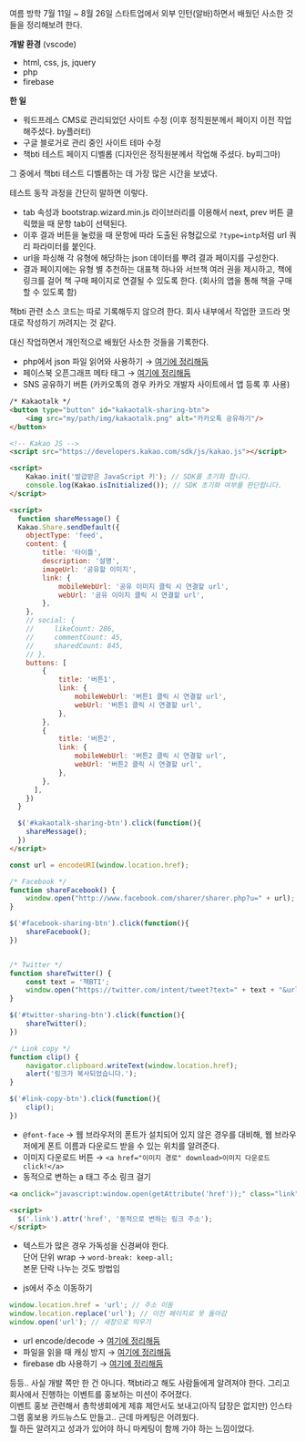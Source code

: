 여름 방학 7월 11일 ~ 8월 26일 스타트업에서 외부 인턴(알바)하면서 배웠던 사소한 것들을 정리해보려 한다.

**개발 환경** (vscode)  
- html, css, js, jquery
- php
- firebase

**한 일**  
- 워드프레스 CMS로 관리되었던 사이트 수정 (이후 정직원분께서 페이지 이전 작업 해주셨다. by플러터)
- 구글 블로거로 관리 중인 사이트 테마 수정
- 책bti 테스트 페이지 디벨롭 (디자인은 정직원분께서 작업해 주셨다. by피그마)

그 중에서 책bti 테스트 디벨롭하는 데 가장 많은 시간을 보냈다.

테스트 동작 과정을 간단히 말하면 이렇다.  
- tab 속성과 bootstrap.wizard.min.js 라이브러리를 이용해서 next, prev 버튼 클릭했을 때 문항 tab이 선택된다.  
- 이후 결과 버튼을 눌렀을 때 문항에 따라 도출된 유형값으로 `?type=intp`처럼 url 쿼리 파라미터를 붙인다.  
- url을 파싱해 각 유형에 해당하는 json 데이터를 뿌려 결과 페이지를 구성한다.  
- 결과 페이지에는 유형 별 추천하는 대표책 하나와 서브책 여러 권을 제시하고, 책에 링크를 걸어 책 구매 페이지로 연결될 수 있도록 한다. (회사의 앱을 통해 책을 구매할 수 있도록 함)

책bti 관련 소스 코드는 따로 기록해두지 않으려 한다. 회사 내부에서 작업한 코드라 멋대로 작성하기 꺼려지는 것 같다.

대신 작업하면서 개인적으로 배웠던 사소한 것들을 기록한다.

- php에서 json 파일 읽어와 사용하기 &rightarrow; [여기에 정리해둠](https://github.com/salmonco/TIL/blob/main/2022_08_17.md)
- 페이스북 오픈그래프 메타 태그 &rightarrow; [여기에 정리해둠](https://github.com/salmonco/TIL/blob/main/2022_07_29.md)
- SNS 공유하기 버튼 (카카오톡의 경우 카카오 개발자 사이트에서 앱 등록 후 사용)
```html
/* Kakaotalk */
<button type="button" id="kakaotalk-sharing-btn">
    <img src="my/path/img/kakaotalk.png" alt="카카오톡 공유하기"/>
</button>

<!-- Kakao JS -->
<script src="https://developers.kakao.com/sdk/js/kakao.js"></script>

<script>
    Kakao.init('발급받은 JavaScript 키'); // SDK를 초기화 합니다.
    console.log(Kakao.isInitialized()); // SDK 초기화 여부를 판단합니다.
</script>

<script>
  function shareMessage() {
  Kakao.Share.sendDefault({
    objectType: 'feed',
    content: {
        title: '타이틀',
        description: '설명',
        imageUrl: '공유할 이미지',
        link: {
            mobileWebUrl: '공유 이미지 클릭 시 연결할 url',
            webUrl: '공유 이미지 클릭 시 연결할 url',
        },
    },
    // social: {
    //     likeCount: 286,
    //     commentCount: 45,
    //     sharedCount: 845,
    // },
    buttons: [
        {
            title: '버튼1',
            link: {
                mobileWebUrl: '버튼1 클릭 시 연결할 url',
                webUrl: '버튼1 클릭 시 연결할 url',
            },
        },
        {
            title: '버튼2',
            link: {
                mobileWebUrl: '버튼2 클릭 시 연결할 url',
                webUrl: '버튼2 클릭 시 연결할 url',
            },
        },
      ],
    })
  }

  $('#kakaotalk-sharing-btn').click(function(){
    shareMessage();
  })
</script>
```
```javascript
const url = encodeURI(window.location.href);

/* Facebook */
function shareFacebook() {
    window.open("http://www.facebook.com/sharer/sharer.php?u=" + url);
}

$('#facebook-sharing-btn').click(function(){
    shareFacebook();
})


/* Twitter */
function shareTwitter() {
    const text = '책BTI';
    window.open("https://twitter.com/intent/tweet?text=" + text + "&url=" +  url);
}

$('#twitter-sharing-btn').click(function(){
    shareTwitter();
})

/* Link copy */
function clip() {
    navigator.clipboard.writeText(window.location.href);
    alert('링크가 복사되었습니다.');
}

$('#link-copy-btn').click(function(){
    clip();
})
```
- `@font-face` &rightarrow; 웹 브라우저의 폰트가 설치되어 있지 않은 경우를 대비해, 웹 브라우저에게 폰트 이름과 다운로드 받을 수 있는 위치를 알려준다.
- 이미지 다운로드 버튼 &rightarrow; `<a href="이미지 경로" download>이미지 다운로드 click!</a>`
- 동적으로 변하는 a 태그 주소 링크 걸기
```html
<a onclick="javascript:window.open(getAttribute('href'));" class="link">클릭</a>

<script>
  $('.link').attr('href', '동적으로 변하는 링크 주소');
</script>
```
- 텍스트가 많은 경우 가독성을 신경써야 한다.  
단어 단위 wrap &rightarrow; `word-break: keep-all;`  
본문 단락 나누는 것도 방법임

- js에서 주소 이동하기
```javascript
window.location.href = 'url'; // 주소 이동
window.location.replace('url'); // 이전 페이지로 못 돌아감
window.open('url'); // 새창으로 띄우기
```
- url encode/decode &rightarrow; [여기에 정리해둠](https://github.com/salmonco/TIL/blob/main/2022_08_17.md)
- 파일을 읽을 때 캐싱 방지 &rightarrow; [여기에 정리해둠](https://github.com/salmonco/TIL/blob/main/2022_08_19.md)
- firebase db 사용하기 &rightarrow; [여기에 정리해둠](https://github.com/salmonco/TIL/blob/main/2022_08_23.md)

등등.. 사실 개발 쪽만 한 건 아니다. 책bti라고 해도 사람들에게 알려져야 한다. 그리고 회사에서 진행하는 이벤트를 홍보하는 미션이 주어졌다.  
이벤트 홍보 관련해서 총학생회에게 제휴 제안서도 보내고(아직 답장은 없지만) 인스타그램 홍보용 카드뉴스도 만들고.. 근데 마케팅은 어려웠다.  
뭘 하든 알려지고 성과가 있어야 하니 마케팅이 함께 가야 하는 느낌이었다.
